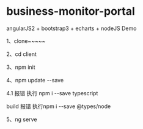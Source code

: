 # business-monitor-portal

angularJS2 + bootstrap3 + echarts + nodeJS Demo


1、clone~~~~~

2、cd client

3、npm init

4、npm update --save

4.1 报错 执行 npm i --save typescript

build 报错 执行npm i --save @types/node

5、ng serve
